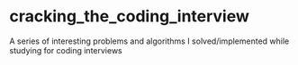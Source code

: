 # cracking_the_coding_interview
A series of interesting problems and algorithms I solved/implemented while studying for coding interviews
